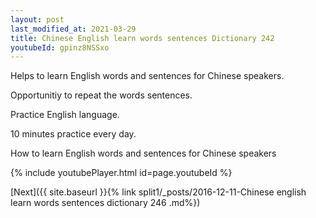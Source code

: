 ```yaml
---
layout: post
last_modified_at: 2021-03-29
title: Chinese English learn words sentences Dictionary 242 
youtubeId: gpinz8NSSxo
---
```

 
 
Helps to learn English words and sentences for Chinese speakers.

Opportunitiy to repeat the words sentences. 

Practice English language. 
 
10 minutes practice every day. 
 
How to learn English words and sentences for Chinese speakers 
 
{% include youtubePlayer.html id=page.youtubeId %}
 
 
[Next]({{ site.baseurl }}{% link  split1/_posts/2016-12-11-Chinese english learn words sentences dictionary 246 .md%})
 
